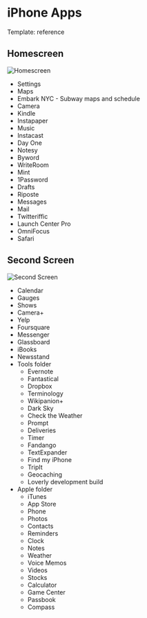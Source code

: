 iPhone Apps
==========
Template: reference

## Homescreen ##

![Homescreen](http://f.cl.ly/items/3a3v3e2C3J3v1p220r2z/Cloud%20May%207,%202013,%209%3A41%3A47.png)

* Settings
* Maps
* Embark NYC - Subway maps and schedule
* Camera
* Kindle
* Instapaper
* Music
* Instacast
* Day One
* Notesy
* Byword
* WriteRoom
* Mint
* 1Password
* Drafts
* Riposte
* Messages
* Mail
* Twitteriffic
* Launch Center Pro
* OmniFocus
* Safari

## Second Screen ##

![Second Screen](http://f.cl.ly/items/093R100B073b1p203Z0p/Cloud%20May%207,%202013,%209%3A41%3A54.png)

* Calendar
* Gauges
* Shows
* Camera+
* Yelp
* Foursquare
* Messenger
* Glassboard
* iBooks
* Newsstand
* Tools folder
  * Evernote
  * Fantastical
  * Dropbox
  * Terminology
  * Wikipanion+
  * Dark Sky
  * Check the Weather
  * Prompt
  * Deliveries
  * Timer
  * Fandango
  * TextExpander
  * Find my iPhone
  * TripIt
  * Geocaching
  * Loverly development build
* Apple folder
  * iTunes
  * App Store
  * Phone
  * Photos
  * Contacts
  * Reminders
  * Clock
  * Notes
  * Weather
  * Voice Memos
  * Videos
  * Stocks
  * Calculator
  * Game Center
  * Passbook
  * Compass
